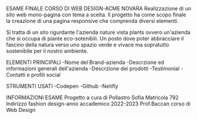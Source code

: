 ESAME FINALE CORSO DI WEB DESIGN-ACME NOVARA
Realizzazione di un sito web mono-pagina con tema a scelta.
Il progetto ha come scopo finale la creazione di una pagina responsive che comprenda diversi elementi.

Si tratta di un sito rigurdante l'azienda nature vista plants ovvero un'azienda che si occupa di piante eco-sotenibili.
Un posto dove poter abbracciare il fascino della natura verso uno spazio verde e vivace ma sopratutto sostenibile per il nostro ambiente.

ELEMENTI PRINCIPALI
-Nome del Brand-azienda
-Descrzione ed informazioni generali dell'azienda
-Descrzione dei prodotti
-Testimonial
-Contatti e profili social 

STRUMENTI USATI
-Codepen
-Github
-Netifly

INFORMAZIONI ESAME
Progetto a cura di Pollastro Sofia 
Matricola 792
Indirizzo fashion design-anno accademico 2022-2023
Prof.Baccan corso di Web Design
